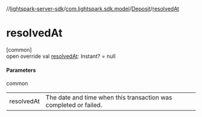 //[lightspark-server-sdk](../../../index.md)/[com.lightspark.sdk.model](../index.md)/[Deposit](index.md)/[resolvedAt](resolved-at.md)

# resolvedAt

[common]\
open override val [resolvedAt](resolved-at.md): Instant? = null

#### Parameters

common

| | |
|---|---|
| resolvedAt | The date and time when this transaction was completed or failed. |
